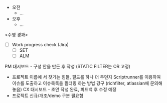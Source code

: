 - 오전
	- ...
- 오후
	- ...

<수행 경과>
- [ ] Work progress check (Jira)
	- [ ] SET
	- [ ] ALM

PM 대시보드 - 구성 안을 만든 후 작성 (STATIC FILTER는 OR 고정)
- 프로젝트 이름에 서 찾기는 힘들, 필드를 하나 더 두던지 Scriptrunner를 이용하여 이슈를 도출하고 이슈목록을 필터링 하는 방법 강구 (richfilter, atlassian에 문의해놓음) 
CX 대시보드 - 초안 작성 완료, 피드백 후 수정 예정
- 프로젝트 신규/개조/demo 구분 필요함